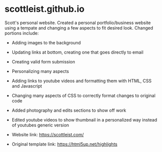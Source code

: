 # scottleist.github.io
Scott's personal website.
Created a personal portfolio/business website using a tempate and changing a few aspects
to fit desired look.
Changed portions include:
- Adding images to the background
- Updating links at bottom, creating one that goes directly to email
- Creating valid form submission
- Personalizing many aspects
- Adding links to youtube videos and formatting them with HTML, CSS and Javascript
- Changing many aspects of CSS to correctly format changes to original code
- Added photography and edits sections to show off work
- Edited youtube videos to show thumbnail in a personalized way instead of youtubes generic version

- Website link: https://scottleist.com/
- Original template link: https://html5up.net/highlights
